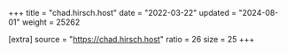 +++
title = "chad.hirsch.host"
date = "2022-03-22"
updated = "2024-08-01"
weight = 25262

[extra]
source = "https://chad.hirsch.host"
ratio = 26
size = 25
+++

